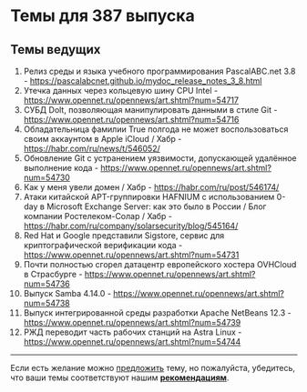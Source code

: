 

# Темы для 387 выпуска

## Темы ведущих

1. Релиз среды и языка учебного программирования PascalABC.net 3.8 - https://pascalabcnet.github.io/mydoc_release_notes_3_8.html
1. Утечка данных через кольцевую шину CPU Intel - https://www.opennet.ru/opennews/art.shtml?num=54717
1. СУБД Dolt, позволяющая манипулировать данными в стиле Git - https://www.opennet.ru/opennews/art.shtml?num=54716
1. Обладательница фамилии True полгода не может воспользоваться своим аккаунтом в Apple iCloud / Хабр - https://habr.com/ru/news/t/546052/
1. Обновление Git с устранением уязвимости, допускающей удалённое выполнение кода - https://www.opennet.ru/opennews/art.shtml?num=54730
1. Как у меня увели домен / Хабр - https://habr.com/ru/post/546174/
1. Атаки китайской APT-группировки HAFNIUM c использованием 0-day в Microsoft Exchange Server: как это было в России / Блог компании Ростелеком-Солар / Хабр - https://habr.com/ru/company/solarsecurity/blog/545164/
1. Red Hat и Google представили Sigstore, сервис для криптографической верификации кода - https://www.opennet.ru/opennews/art.shtml?num=54731
1. Почти полностью сгорел датацентр европейского хостера OVHCloud в Страсбурге - https://www.opennet.ru/opennews/art.shtml?num=54736
1. Выпуск Samba 4.14.0 - https://www.opennet.ru/opennews/art.shtml?num=54738
1. Выпуск интегрированной среды разработки Apache NetBeans 12.3 - https://www.opennet.ru/opennews/art.shtml?num=54739
1. РЖД переводит часть рабочих станций на Astra Linux - https://www.opennet.ru/opennews/art.shtml?num=54744

---

Если есть желание можно [предложить](themes_from_listeners.md) тему, но пожалуйста, убедитесь, что ваши темы соответствуют нашим **[рекомендациям](Recommendations_for_the_proposed_topics.md)**.

